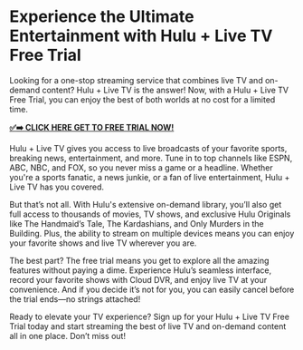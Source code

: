 # Experience the Ultimate Entertainment with Hulu + Live TV Free Trial

Looking for a one-stop streaming service that combines live TV and on-demand content? Hulu + Live TV is the answer! Now, with a Hulu + Live TV Free Trial, you can enjoy the best of both worlds at no cost for a limited time.

[**✅➡️ CLICK HERE GET TO FREE TRIAL NOW!**](https://free-tools.raj-solution.com/5d5270a)

Hulu + Live TV gives you access to live broadcasts of your favorite sports, breaking news, entertainment, and more. Tune in to top channels like ESPN, ABC, NBC, and FOX, so you never miss a game or a headline. Whether you're a sports fanatic, a news junkie, or a fan of live entertainment, Hulu + Live TV has you covered.

But that’s not all. With Hulu's extensive on-demand library, you’ll also get full access to thousands of movies, TV shows, and exclusive Hulu Originals like The Handmaid’s Tale, The Kardashians, and Only Murders in the Building. Plus, the ability to stream on multiple devices means you can enjoy your favorite shows and live TV wherever you are.

The best part? The free trial means you get to explore all the amazing features without paying a dime. Experience Hulu’s seamless interface, record your favorite shows with Cloud DVR, and enjoy live TV at your convenience. And if you decide it’s not for you, you can easily cancel before the trial ends—no strings attached!

Ready to elevate your TV experience? Sign up for your Hulu + Live TV Free Trial today and start streaming the best of live TV and on-demand content all in one place. Don’t miss out!
